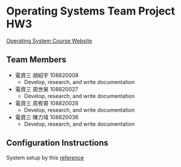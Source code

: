 # Operating Systems Team Project HW3

[Operating System Course Website](https://myweb.ntut.edu.tw/~jhwang/OSu/)

## Team Members

- 電資三 胡紹宇 108820008
  - Develop, research, and write documentation
- 電資三 周世昊 108820027
  - Develop, research, and write documentation
- 電資三 周宥霄 108820028
  - Develop, research, and write documentation
- 電資三 陳力瑋 108820038
  - Develop, research, and write documentation

## Configuration Instructions

System setup by this [reference](http://cs.westminstercollege.edu/~greg/osc10e/vm/index.html)
